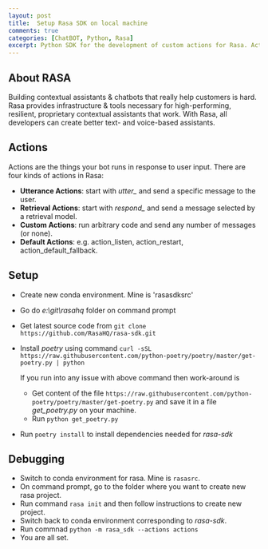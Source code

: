 ```yaml
---
layout: post
title:  Setup Rasa SDK on local machine
comments: true
categories: [ChatBOT, Python, Rasa]
excerpt: Python SDK for the development of custom actions for Rasa. Actions are the things your bot runs in response to user input
---
```


## About RASA

Building contextual assistants & chatbots that really help customers is hard. Rasa provides infrastructure & tools necessary for high-performing, resilient, proprietary contextual assistants that work. With Rasa, all developers can create better text- and voice-based assistants.

## Actions

Actions are the things your bot runs in response to user input. There are four kinds of actions in Rasa:
- **Utterance Actions**: start with *utter_* and send a specific message to the user.
- **Retrieval Actions**: start with *respond_* and send a message selected by a retrieval model.
- **Custom Actions**: run arbitrary code and send any number of messages (or none).
- **Default Actions**: e.g. action_listen, action_restart, action_default_fallback.

## Setup

- Create new conda environment. Mine is 'rasasdksrc'
- Go do *e:\git\rasahq* folder on command prompt
- Get latest source code from `git clone https://github.com/RasaHQ/rasa-sdk.git`
- Install *poetry* using command 
  `curl -sSL https://raw.githubusercontent.com/python-poetry/poetry/master/get-poetry.py | python`
  
  If you run into any issue with above command then work-around is
  - Get content of the file `https://raw.githubusercontent.com/python-poetry/poetry/master/get-poetry.py` and save it in a file *get_poetry.py* on your machine.
  - Run `python get_poetry.py`
- Run `poetry install` to install dependencies needed for *rasa-sdk*

## Debugging

- Switch to conda environment for rasa. Mine is `rasasrc`. 
- On command prompt, go to the folder where you want to create new rasa project.
- Run command `rasa init` and then follow instructions to create new project.
- Switch back to conda environment corresponding to *rasa-sdk*. 
- Run commnad `python -m rasa_sdk --actions actions`
- You are all set.
